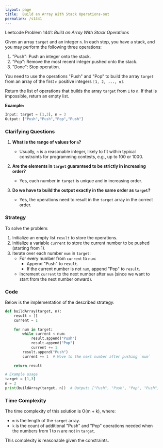 ```yaml
---
layout: page
title:  Build an Array With Stack Operations-out
permalink: /s1441
---
```


Leetcode Problem 1441: *Build an Array With Stack Operations*

Given an array `target` and an integer `n`. In each step, you have a stack, and you may perform the following three operations:

1. "Push": Push an integer onto the stack.
2. "Pop": Remove the most recent integer pushed onto the stack.
3. "Done": Stop operation.

You need to use the operations "Push" and "Pop" to build the array `target` from an array of the first `n` positive integers `[1, 2, ..., n]`.

Return the list of operations that builds the array `target` from `1` to `n`. If that is impossible, return an empty list.

**Example:**
```python
Input: target = [1,3], n = 3
Output: ["Push","Push","Pop","Push"]
```

### Clarifying Questions

1. **What is the range of values for `n`?**
   - Usually, `n` is a reasonable integer, likely to fit within typical constraints for programming contests, e.g., up to 100 or 1000.

2. **Are the elements in `target` guaranteed to be strictly in increasing order?**
   - Yes, each number in `target` is unique and in increasing order.

3. **Do we have to build the output exactly in the same order as `target`?**
   - Yes, the operations need to result in the `target` array in the correct order.

### Strategy

To solve the problem:

1. Initialize an empty list `result` to store the operations.
2. Initialize a variable `current` to store the current number to be pushed (starting from 1).
3. Iterate over each number `num` in `target`:
   - For every number from `current` to `num`:
     - Append "Push" to `result`.
     - If the current number is not `num`, append "Pop" to `result`.
   - Increment `current` to the next number after `num` (since we want to start from the next number onward).

### Code

Below is the implementation of the described strategy:

```python
def buildArray(target, n):
    result = []
    current = 1
    
    for num in target:
        while current < num:
            result.append("Push")
            result.append("Pop")
            current += 1
        result.append("Push")
        current += 1  # Move to the next number after pushing `num`
        
    return result

# Example usage
target = [1,3]
n = 3
print(buildArray(target, n))  # Output: ["Push", "Push", "Pop", "Push"]
```

### Time Complexity

The time complexity of this solution is O(m + k), where:

- `m` is the length of the `target` array.
- `k` is the count of additional "Push" and "Pop" operations needed when the numbers from 1 to n are not in `target`.

This complexity is reasonable given the constraints.